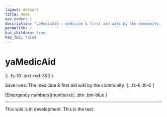 ```yaml
---
layout: default
title: Home
nav_order: 1
description: "yaMedicAid — medicine & first aid wiki by the community..."
permalink: /
has_children: true
has_toc: false
---
```


# yaMedicAid
{: .fs-10 .text-red-300 }

Save lives. The medicine & first aid wiki by the community.
{: .fs-6 .lh-0 }

<span class="fs-8">
[Emergency numbers](numbers){: .btn .btn-blue }
</span>

---

This wiki is in development. This is the test.